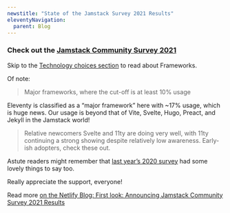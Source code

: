 ```yaml
---
newstitle: "State of the Jamstack Survey 2021 Results"
eleventyNavigation:
  parent: Blog
---
```


### Check out the [Jamstack Community Survey 2021](https://jamstack.org/survey/2021/)

Skip to the [Technology choices section](https://jamstack.org/survey/2021/#choices) to read about Frameworks.

Of note:

> Major frameworks, where the cut-off is at least 10% usage

Eleventy is classified as a “major framework” here with ~17% usage, which is huge news. Our usage is beyond that of Vite, Svelte, Hugo, Preact, and Jekyll in the Jamstack world!

> Relative newcomers Svelte and 11ty are doing very well, with 11ty continuing a strong showing despite relatively low awareness. Early-ish adopters, check these out.

Astute readers might remember that [last year’s 2020 survey](/blog/jamstack-survey/) had some lovely things to say too.

Really appreciate the support, everyone!

Read more [on the Netlify Blog: First look: Announcing Jamstack Community Survey 2021 Results](https://www.netlify.com/blog/2021/10/06/first-look-announcing-jamstack-community-survey-2021-results/)